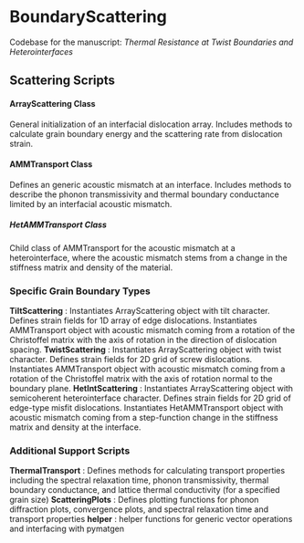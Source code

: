 # BoundaryScattering
Codebase for the manuscript: _Thermal Resistance at Twist Boundaries and Heterointerfaces_
## Scattering Scripts
#### ArrayScattering Class
General initialization of an interfacial dislocation array. Includes methods to calculate grain boundary energy and the scattering rate from dislocation strain.
#### AMMTransport Class
Defines an generic acoustic mismatch at an interface. Includes methods to describe the phonon transmissivity and thermal boundary conductance limited by an interfacial acoustic mismatch. 
##### HetAMMTransport Class
Child class of AMMTransport for the acoustic mismatch at a heterointerface, where the acoustic mismatch stems from a change in the stiffness matrix and density of the material.
### Specific Grain Boundary Types
__TiltScattering__ : Instantiates ArrayScattering object with tilt character. Defines strain fields for 1D array of edge dislocations. Instantiates AMMTransport object with acoustic mismatch coming from a rotation of the Christoffel matrix with the axis of rotation in the direction of dislocation spacing.
__TwistScattering__ : Instantiates ArrayScattering object with twist character. Defines strain fields for 2D grid of screw dislocations. Instantiates AMMTransport object with acoustic mismatch coming from a rotation of the Christoffel matrix with the axis of rotation normal to the boundary plane.
__HetIntScattering__ : Instantiates ArrayScattering object with semicoherent heterointerface character. Defines strain fields for 2D grid of edge-type misfit dislocations. Instantiates HetAMMTransport object with acoustic mismatch coming from a step-function change in the stiffness matrix and density at the interface.

### Additional Support Scripts
__ThermalTransport__ : Defines methods for calculating transport properties including the spectral relaxation time, phonon transmissivity, thermal boundary conductance, and lattice thermal conductivity (for a specified grain size)
__ScatteringPlots__ : Defines plotting functions for phonon diffraction plots, convergence plots, and spectral relaxation time and transport properties
__helper__ : helper functions for generic vector operations and interfacing with pymatgen
